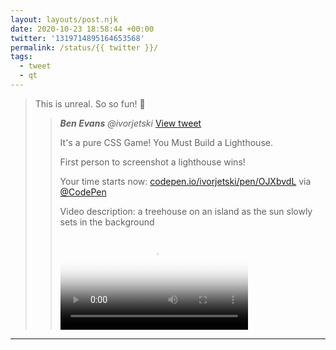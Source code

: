 ```yaml
---
layout: layouts/post.njk
date: 2020-10-23 18:58:44 +00:00
twitter: '1319714895164653568'
permalink: /status/{{ twitter }}/
tags: 
  - tweet
  - qt
---
```


> This is unreal. So so fun! 👏 
> 
> > <cite>**Ben Evans** @ivorjetski</cite> [View tweet](https://twitter.com/ivorjetski/status/1319263437453709313)
> > 
> > It's a pure CSS Game! You Must Build a Lighthouse. 
> > 
> > First person to screenshot a lighthouse wins!
> > 
> > Your time starts now: [codepen.io/ivorjetski/pen/OJXbvdL](https://codepen.io/ivorjetski/pen/OJXbvdL) via [@CodePen](https://twitter.com/CodePen)
> > 
> > <p class="sr-only">Video description: a treehouse on an island as the sun slowly sets in the background</p>
> > 
> > <video controls loop preload="metadata" poster="/img/_qt/Ek72yqQWMAEkTBX.jpg"><source src="/img/_qt/Ek72yqQWMAEkTBX.mp4">Your browser does not support the video tag.</video>

---
